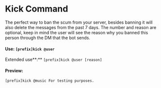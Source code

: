# Kick Command

The perfect way to ban the scum from your server, besides banning it will also delete the messages from the past 7 days. The number and reason are optional, keep in mind the user will see the reason why you banned this person through the DM that the bot sends.

#### Use: `[prefix]kick @user`

Extended use**:** `[prefix]kick @user [reason]`

#### Preview:

`[prefix]kick @music For testing purposes.`

